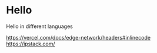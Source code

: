 # Hello
Hello in different languages



https://vercel.com/docs/edge-network/headers#inlinecode
https://ipstack.com/
